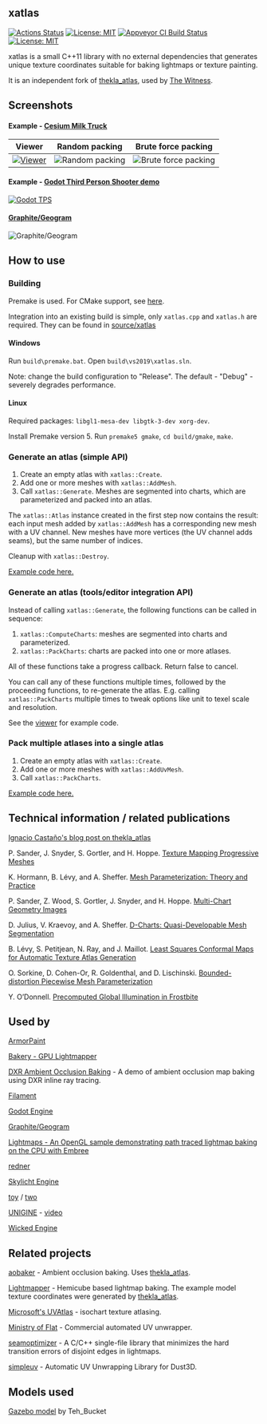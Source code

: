 ## xatlas

[![Actions Status](https://github.com/jpcy/xatlas/workflows/build/badge.svg)](https://github.com/jpcy/xatlas/actions) [![License: MIT](https://img.shields.io/badge/License-MIT-yellow.svg)](https://opensource.org/licenses/MIT) [![Appveyor CI Build Status](https://ci.appveyor.com/api/projects/status/github/jpcy/xatlas?branch=master&svg=true)](https://ci.appveyor.com/project/jpcy/xatlas) [![License: MIT](https://img.shields.io/badge/License-MIT-yellow.svg)](https://opensource.org/licenses/MIT)

xatlas is a small C++11 library with no external dependencies that generates unique texture coordinates suitable for baking lightmaps or texture painting.

It is an independent fork of [thekla_atlas](https://github.com/Thekla/thekla_atlas), used by [The Witness](https://en.wikipedia.org/wiki/The_Witness_(2016_video_game)).

## Screenshots

#### Example - [Cesium Milk Truck](https://github.com/KhronosGroup/glTF-Sample-Models)
| Viewer | Random packing | Brute force packing |
|---|---|---|
| [![Viewer](https://user-images.githubusercontent.com/3744372/69908461-48cace80-143e-11ea-8b73-efea5a9f036e.png)](https://user-images.githubusercontent.com/3744372/69908460-48323800-143e-11ea-8b18-58087493c8e9.png) | ![Random packing](https://user-images.githubusercontent.com/3744372/68638607-d4db8b80-054d-11ea-8238-845d94789a2d.gif) | ![Brute force packing](https://user-images.githubusercontent.com/3744372/68638614-da38d600-054d-11ea-82d9-43e558c46d50.gif) |

#### Example - [Godot Third Person Shooter demo](https://github.com/godotengine/tps-demo)
[![Godot TPS](https://user-images.githubusercontent.com/3744372/69908463-48cace80-143e-11ea-8035-b669d1a455f6.png)](https://user-images.githubusercontent.com/3744372/69908462-48cace80-143e-11ea-8946-a2c596ec8028.png)

#### [Graphite/Geogram](http://alice.loria.fr/index.php?option=com_content&view=article&id=22)
![Graphite/Geogram](https://user-images.githubusercontent.com/19478253/69903392-c0deb900-1398-11ea-8a52-c211bc7803a9.gif)

## How to use

### Building

Premake is used. For CMake support, see [here](https://github.com/cpp-pm/xatlas).

Integration into an existing build is simple, only `xatlas.cpp` and `xatlas.h` are required. They can be found in [source/xatlas](https://github.com/jpcy/xatlas/blob/master/source/xatlas)

#### Windows

Run `build\premake.bat`. Open `build\vs2019\xatlas.sln`.

Note: change the build configuration to "Release". The default - "Debug" - severely degrades performance.

#### Linux

Required packages: `libgl1-mesa-dev libgtk-3-dev xorg-dev`.

Install Premake version 5. Run `premake5 gmake`, `cd build/gmake`, `make`.

### Generate an atlas (simple API)

1. Create an empty atlas with `xatlas::Create`.
2. Add one or more meshes with `xatlas::AddMesh`.
3. Call `xatlas::Generate`. Meshes are segmented into charts, which are parameterized and packed into an atlas.

The `xatlas::Atlas` instance created in the first step now contains the result: each input mesh added by `xatlas::AddMesh` has a corresponding new mesh with a UV channel. New meshes have more vertices (the UV channel adds seams), but the same number of indices.

Cleanup with `xatlas::Destroy`.

[Example code here.](https://github.com/jpcy/xatlas/blob/master/source/examples/example.cpp)

### Generate an atlas (tools/editor integration API)

Instead of calling `xatlas::Generate`, the following functions can be called in sequence:

1. `xatlas::ComputeCharts`: meshes are segmented into charts and parameterized.
2. `xatlas::PackCharts`: charts are packed into one or more atlases.

All of these functions take a progress callback. Return false to cancel.

You can call any of these functions multiple times, followed by the proceeding functions, to re-generate the atlas. E.g. calling `xatlas::PackCharts` multiple times to tweak options like unit to texel scale and resolution.

See the [viewer](https://github.com/jpcy/xatlas/tree/master/source/examples/viewer) for example code.

### Pack multiple atlases into a single atlas

1. Create an empty atlas with `xatlas::Create`.
2. Add one or more meshes with `xatlas::AddUvMesh`.
3. Call `xatlas::PackCharts`.

[Example code here.](https://github.com/jpcy/xatlas/blob/master/source/examples/example_uvmesh.cpp)

## Technical information / related publications

[Ignacio Castaño's blog post on thekla_atlas](http://www.ludicon.com/castano/blog/articles/lightmap-parameterization/)

P. Sander, J. Snyder, S. Gortler, and H. Hoppe. [Texture Mapping Progressive Meshes](http://hhoppe.com/proj/tmpm/)

K. Hormann, B. Lévy, and A. Sheffer. [Mesh Parameterization: Theory and Practice](http://alice.loria.fr/publications/papers/2007/SigCourseParam/param-course.pdf)

P. Sander, Z. Wood, S. Gortler, J. Snyder, and H. Hoppe. [Multi-Chart Geometry Images](http://hhoppe.com/proj/mcgim/)

D. Julius, V. Kraevoy, and A. Sheffer. [D-Charts: Quasi-Developable Mesh Segmentation](https://www.cs.ubc.ca/~vlady/dcharts/EG05.pdf)

B. Lévy, S. Petitjean, N. Ray, and J. Maillot. [Least Squares Conformal Maps for Automatic Texture Atlas Generation](https://members.loria.fr/Bruno.Levy/papers/LSCM_SIGGRAPH_2002.pdf)

O. Sorkine, D. Cohen-Or, R. Goldenthal, and D. Lischinski. [Bounded-distortion Piecewise Mesh Parameterization](https://igl.ethz.ch/projects/parameterization/BDPMP/index.php)

Y. O’Donnell. [Precomputed Global Illumination in Frostbite](https://media.contentapi.ea.com/content/dam/eacom/frostbite/files/gdc2018-precomputedgiobalilluminationinfrostbite.pdf)

## Used by

[ArmorPaint](https://armorpaint.org/index.html)

[Bakery - GPU Lightmapper](https://assetstore.unity.com/packages/tools/level-design/bakery-gpu-lightmapper-122218)

[DXR Ambient Occlusion Baking](https://github.com/Twinklebear/dxr-ao-bake) - A demo of ambient occlusion map baking using DXR inline ray tracing.

[Filament](https://google.github.io/filament/)

[Godot Engine](https://github.com/godotengine/godot)

[Graphite/Geogram](http://alice.loria.fr/index.php?option=com_content&view=article&id=22)

[Lightmaps - An OpenGL sample demonstrating path traced lightmap baking on the CPU with Embree](https://github.com/diharaw/Lightmaps)

[redner](https://github.com/BachiLi/redner)

[Skylicht Engine](https://github.com/skylicht-lab/skylicht-engine)

[toy](https://github.com/hugoam/toy) / [two](https://github.com/hugoam/two)

[UNIGINE](https://unigine.com/) - [video](https://www.youtube.com/watch?v=S0gR9T1tWPg)

[Wicked Engine](https://github.com/turanszkij/WickedEngine)

## Related projects

[aobaker](https://github.com/prideout/aobaker) - Ambient occlusion baking. Uses [thekla_atlas](https://github.com/Thekla/thekla_atlas).

[Lightmapper](https://github.com/ands/lightmapper) - Hemicube based lightmap baking. The example model texture coordinates were generated by [thekla_atlas](https://github.com/Thekla/thekla_atlas).

[Microsoft's UVAtlas](https://github.com/Microsoft/UVAtlas) - isochart texture atlasing.

[Ministry of Flat](http://www.quelsolaar.com/ministry_of_flat/) - Commercial automated UV unwrapper.

[seamoptimizer](https://github.com/ands/seamoptimizer) - A C/C++ single-file library that minimizes the hard transition errors of disjoint edges in lightmaps.

[simpleuv](https://github.com/huxingyi/simpleuv/) - Automatic UV Unwrapping Library for Dust3D.

## Models used

[Gazebo model](https://opengameart.org/content/gazebo-0) by Teh_Bucket
